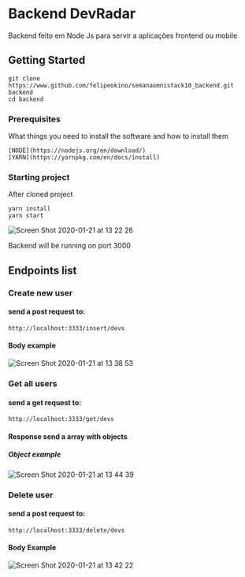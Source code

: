 # Backend DevRadar

Backend feito em Node Js para servir a aplicações frontend ou mobile

## Getting Started

```
git clone https://www.github.com/felipeokino/semanaomnistack10_backend.git backend
cd backend
```

### Prerequisites

What things you need to install the software and how to install them

```
[NODE](https://nodejs.org/en/download/)
[YARN](https://yarnpkg.com/en/docs/install)
```

### Starting project

After cloned project
```
yarn install
yarn start
```
![Screen Shot 2020-01-21 at 13 22 26](https://user-images.githubusercontent.com/21133528/72822723-59830e00-3c51-11ea-8639-f6d9f5e4c5f9.png)

Backend will be running on port 3000

## Endpoints list

### Create new user
#### send a post request to:
```
http://localhost:3333/insert/devs
```
#### Body example
![Screen Shot 2020-01-21 at 13 38 53](https://user-images.githubusercontent.com/21133528/72824054-6a348380-3c53-11ea-8b1e-8aba963175b5.png)


### Get all users
#### send a get request to:
```
http://localhost:3333/get/devs
```
#### Response send a array with objects
##### Object example
![Screen Shot 2020-01-21 at 13 44 39](https://user-images.githubusercontent.com/21133528/72824538-327a0b80-3c54-11ea-800f-1d255d53c7cb.png)

### Delete user
#### send a post request to:
```
http://localhost:3333/delete/devs
```
#### Body Example
![Screen Shot 2020-01-21 at 13 42 22](https://user-images.githubusercontent.com/21133528/72824355-e0d18100-3c53-11ea-85f5-00eaccd73ae8.png)

